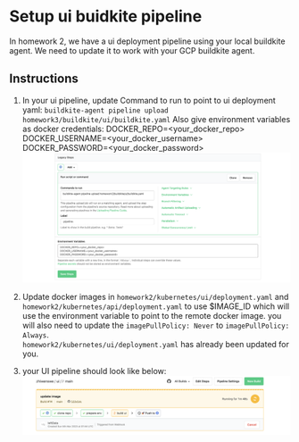 # Setup ui buidkite pipeline
In homework 2, we have a ui deployment pipeline using your local buildkite agent.
We need to update it to work with your GCP buildkite agent.

## Instructions
1. In your ui pipeline, update Command to run to point to ui deployment yaml:
`buildkite-agent pipeline upload homework3/buildkite/ui/buildkite.yaml`
Also give environment variables as docker credentials:
DOCKER_REPO=<your_docker_repo>
DOCKER_USERNAME=<your_docker_username>
DOCKER_PASSWORD=<your_docker_password>
![buildkite_pipeline.png](..%2F..%2Finfras%2Fimages%2Fbuildkite_pipeline.png)

2. Update docker images in `homework2/kubernetes/ui/deployment.yaml` and `homework2/kubernetes/api/deployment.yaml` to use
$IMAGE_ID which will use the environment variable to point to the remote docker image. you will also need to update the 
`imagePullPolicy: Never` to `imagePullPolicy: Always`. \
`homework2/kubernetes/ui/deployment.yaml` has already been updated for you.

3. your UI pipeline should look like below:
![buildkite_ui_pipeine.png](..%2F..%2Finfras%2Fimages%2Fbuildkite_ui_pipeine.png)